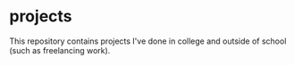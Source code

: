 # projects
This repository contains projects I've done in college and outside of school (such as freelancing work). 
